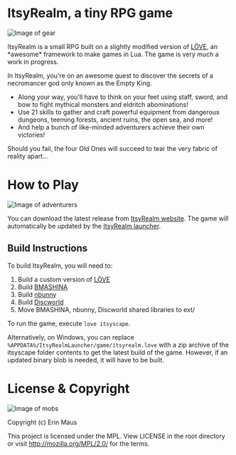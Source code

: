 # ItsyRealm, a tiny RPG game

![Image of gear](https://itsyrealm.com/static/images/equipment.png)

ItsyRealm is a small RPG built on a slightly modified version of [LÖVE](http://love2d.org), an \*awesome\* framework to make games in Lua. The game is very much a work in progress.

In ItsyRealm, you're on an awesome quest to discover the secrets of a necromancer god only known as the Empty King.

* Along your way, you'll have to think on your feet using staff, sword, and bow to fight mythical monsters and eldritch abominations!
* Use 21 skills to gather and craft powerful equipment from dangerous dungeons, teeming forests, ancient ruins, the open sea, and more!
* And help a bunch of like-minded adventurers achieve their own victories!

Should you fail, the four Old Ones will succeed to tear the very fabric of reality apart...

# How to Play

![Image of adventurers](https://itsyrealm.com/static/images/heroes.png)

You can download the latest release from [ItsyRealm website](https://itsyrealm.com/). The game will automatically be updated by the [ItsyRealm launcher](https://github.com/erinmaus/itsyrealm-launcher).

## Build Instructions

To build ItsyRealm, you will need to:

1. Build a custom version of [LÖVE](https://github.com/erinmaus/love2d)
2. Build [BMASHINA](https://github.com/bkdoormaus/bmashina)
3. Build [nbunny](https://github.com/erinmaus/itsyscape/tree/master/utilities)
4. Build [Discworld](https://github.com/erinmaus/Discworld)
5. Move BMASHINA, nbunny, Discworld shared libraries to ext/

To run the game, execute `love itsyscape`.

Alternatively, on Windows, you can replace `%APPDATA%/ItsyRealmLauncher/game/itsyrealm.love` with a zip archive of the itsyscape folder contents to get the latest build of the game. However, if an updated binary blob is needed, it will have to be built.

# License & Copyright

![Image of mobs](https://itsyrealm.com/static/images/creeps.png)

Copyright (c) Erin Maus

This project is licensed under the MPL. View LICENSE in the root directory or
visit http://mozilla.org/MPL/2.0/ for the terms.
